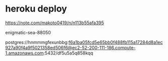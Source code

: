 # heroku deploy

https://note.com/makoto0419/n/n113b55afa395

enigmatic-sea-88050

postgres://hnmmmgfexunbbg:f6a1ba05fcd5e65bb0f488fb115a17284d8a1ec927a90f4a9f5021358ed506f6@ec2-52-200-111-186.compute-1.amazonaws.com:5432/df5u5a5q858kqq